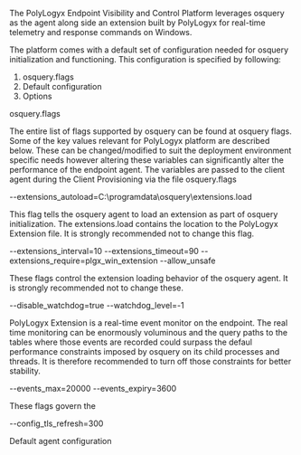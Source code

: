 The PolyLogyx Endpoint Visibility and Control Platform leverages osquery as the agent along side an extension built by PolyLogyx for real-time telemetry and response commands on Windows.

The platform comes with a default set of configuration needed for osquery initialization and functioning. 
This configuration is specified by following:

1. osquery.flags
2. Default configuration
3. Options


osquery.flags

The entire list of flags supported by osquery can be found at osquery flags. Some of the key values relevant for PolyLogyx platform are described below. These can be changed/modified to suit the deployment environment specific needs however altering these variables can significantly alter the performance of the endpoint agent. The variables are passed to the client agent during the <link>Client Provisioning</link> via the file osquery.flags 

--extensions_autoload=C:\programdata\osquery\extensions.load

This flag tells the osquery agent to load an extension as part of osquery initialization. The extensions.load contains the location to the PolyLogyx Extension file. It is strongly recommended not to change this flag.

--extensions_interval=10
--extensions_timeout=90
--extensions_require=plgx_win_extension
--allow_unsafe

These flags control the extension loading behavior of the osquery agent. It is strongly recommended not to change these.


--disable_watchdog=true
--watchdog_level=-1

PolyLogyx Extension is a real-time event monitor on the endpoint. The real time monitoring can be enormously voluminous and the query paths to the tables where those events are recorded could surpass the defaul performance constraints imposed by osquery on its child processes and threads. It is therefore recommended to turn off those constraints for better stability.

--events_max=20000
--events_expiry=3600

These flags govern the

--config_tls_refresh=300




Default agent configuration
